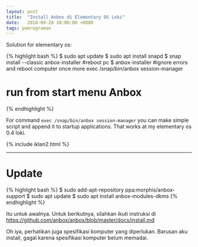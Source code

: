 ```yaml
---
layout: post
title:  "Install Anbox di Elementary OS Loki"
date:   2018-09-20 10:06:00 +0800
tags: pemrograman
---
```


Solution for elementary os:

{% highlight bash %}
$ sudo apt update
$ sudo apt install snapd
$ snap install --classic anbox-installer
#reboot pc
$ anbox-installer
#ignore errors and reboot computer once more
exec /snap/bin/anbox session-manager
# run from start menu Anbox
{% endhighlight %}

For command `exec /snap/bin/anbox session-manager` you can make simple script and append it
to startup applications. That works at my elementary os 0.4 loki.

{% include iklan2.html %}

---

# Update

{% highlight bash %}
$ sudo add-apt-repository ppa:morphis/anbox-support
$ sudo apt update
$ sudo apt install anbox-modules-dkms
{% endhighlight %}

Itu untuk awalnya. Untuk berikutnya, silahkan ikuti instruksi di <https://github.com/anbox/anbox/blob/master/docs/install.md>

Oh iya, perhatikan juga spesifikasi komputer yang diperlukan. Barusan aku install, gagal karena spesifikasi komputer belum memadai.
